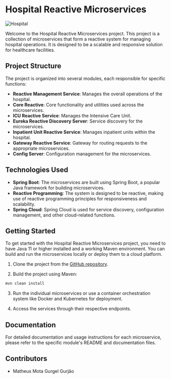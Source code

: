 # Hospital Reactive Microservices

![Hospital](https://www.example.com/hospital-image.jpg)

Welcome to the Hospital Reactive Microservices project. This project is a collection of microservices that form a reactive system for managing hospital operations. It is designed to be a scalable and responsive solution for healthcare facilities.

## Project Structure

The project is organized into several modules, each responsible for specific functions:

- **Reactive Management Service**: Manages the overall operations of the hospital.
- **Core Reactive**: Core functionality and utilities used across the microservices.
- **ICU Reactive Service**: Manages the Intensive Care Unit.
- **Eureka Reactive Discovery Server**: Service discovery for the microservices.
- **Inpatient Unit Reactive Service**: Manages inpatient units within the hospital.
- **Gateway Reactive Service**: Gateway for routing requests to the appropriate microservices.
- **Config Server**: Configuration management for the microservices.

## Technologies Used

- **Spring Boot**: The microservices are built using Spring Boot, a popular Java framework for building microservices.
- **Reactive Programming**: The system is designed to be reactive, making use of reactive programming principles for responsiveness and scalability.
- **Spring Cloud**: Spring Cloud is used for service discovery, configuration management, and other cloud-related functions.

## Getting Started

To get started with the Hospital Reactive Microservices project, you need to have Java 11 or higher installed and a working Maven environment. You can build and run the microservices locally or deploy them to a cloud platform.

1. Clone the project from the [GitHub repository](https://github.com/yourusername/hospital-reactive-microservices).

2. Build the project using Maven:

```bash
mvn clean install
```

3. Run the individual microservices or use a container orchestration system like Docker and Kubernetes for deployment.

4. Access the services through their respective endpoints.

## Documentation

For detailed documentation and usage instructions for each microservice, please refer to the specific module's README and documentation files.

## Contributors

- Matheus Mota Gurgel Gurjão
